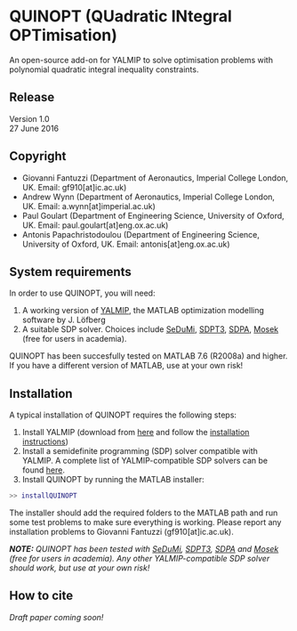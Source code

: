 # QUINOPT (QUadratic INtegral OPTimisation)
An open-source add-on for YALMIP to solve optimisation problems with polynomial quadratic integral inequality constraints.

## Release
Version 1.0  
27 June 2016  

## Copyright
- Giovanni Fantuzzi (Department of Aeronautics, Imperial College London, UK. Email: gf910[at]ic.ac.uk)  
- Andrew Wynn (Department of Aeronautics, Imperial College London, UK. Email: a.wynn[at]imperial.ac.uk)
- Paul Goulart (Department of Engineering Science, University of Oxford, UK. Email: paul.goulart[at]eng.ox.ac.uk)
- Antonis Papachristodoulou (Department of Engineering Science, University of Oxford, UK. Email: antonis[at]eng.ox.ac.uk)

## System requirements

In order to use QUINOPT, you will need:

1. A working version of [YALMIP](http://users.isy.liu.se/johanl/yalmip/pmwiki.php?n=Main.WhatIsYALMIP), the MATLAB optimization modelling software by J. L&ouml;fberg
2. A suitable SDP solver. Choices include [SeDuMi](https://github.com/sqlp/sedumi), [SDPT3](http://www.math.nus.edu.sg/~mattohkc/sdpt3.html), [SDPA](http://sdpa.sourceforge.net/), [Mosek](https://www.mosek.com/) (free for
    users in academia).

QUINOPT has been succesfully tested on MATLAB 7.6  (R2008a) and higher. If you have a different version of MATLAB, use at your own risk!

## Installation

A typical installation of QUINOPT requires the following steps:

1. Install YALMIP (download from [here](http://users.isy.liu.se/johanl/yalmip/pmwiki.php?n=Main.Download) 
   and follow the [installation instructions](http://users.isy.liu.se/johanl/yalmip/pmwiki.php?n=Tutorials.Installation))
2. Install a semidefinite programming (SDP) solver compatible with YALMIP. A complete list of YALMIP-compatible SDP solvers can be found [here](http://users.isy.liu.se/johanl/yalmip/pmwiki.php?n=Solvers.Solvers).  
3. Install QUINOPT by running the MATLAB installer:

```Matlab
>> installQUINOPT
```

The installer should add the required folders to the MATLAB path and run some test problems to make sure everything is working.
Please report any installation problems to Giovanni Fantuzzi (gf910[at]ic.ac.uk).

_**NOTE:** QUINOPT has been tested with [SeDuMi](https://github.com/sqlp/sedumi), 
  [SDPT3](http://www.math.nus.edu.sg/~mattohkc/sdpt3.html), 
  [SDPA](http://sdpa.sourceforge.net/) and 
  [Mosek](https://www.mosek.com/) (free for users in academia). 
  Any other YALMIP-compatible SDP solver should work, but use at your own risk!_
  
  ## How to cite
  
  _Draft paper coming soon!_
